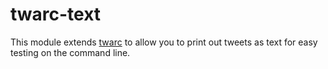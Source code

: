 # twarc-text

This module extends [twarc] to allow you to print out tweets as text for easy
testing on the command line.




[twarc]: https://github.com/docnow/twarc
